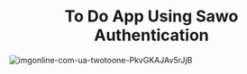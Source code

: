 <h1 align="center">To Do App Using Sawo Authentication </h1>

![imgonline-com-ua-twotoone-PkvGKAJAv5rJjB](https://user-images.githubusercontent.com/72249059/134223694-77be468c-83ba-461f-8e2f-611a3c509efa.gif)
